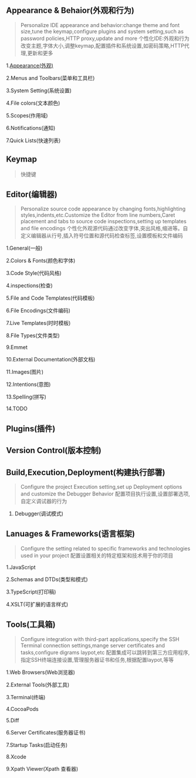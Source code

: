 ## Appearance & Behaior(外观和行为)
>Personalize IDE appearance and behavior:change theme and font size,tune the keymap,configure plugins and system setting,such as password policies,HTTP proxy,update and more
个性化IDE:外观和行为改变主题,字体大小,调整keymap,配置插件和系统设置,如密码策略,HTTP代理,更新和更多

1.[Appearance(外观)](./Appearance&Behavior/Appearance.md)

2.Menus and Toolbars(菜单和工具栏)

3.System Setting(系统设置)

4.File colors(文本颜色)

5.Scopes(作用域)

6.Notifications(通知)

7.Quick Lists(快速列表)


## Keymap
> 快捷键

## Editor(编辑器)
>Personalize source code appearance by changing fonts,highlighting styles,indents,etc.Customize the Editor from line numbers,Caret placement and tabs to source code inspections,setting up templates and file encodings
个性化外观源代码通过改变字体,突出风格,缩进等。自定义编辑器从行号,插入符号位置和源代码检查标签,设置模板和文件编码

1.General(一般)

2.Colors & Fonts(颜色和字体)

3.Code Style(代码风格)

4.inspections(检查)

5.File and Code Templates(代码模板)

6.File Encodings(文件编码)

7.Live Templates(时时模板)

8.File Types(文件类型)

9.Emmet

10.External Documentation(外部文档)

11.Images(图片)

12.Intentions(意图)

13.Spelling(拼写)

14.TODO

## Plugins(插件)

## Version Control(版本控制)

## Build,Execution,Deployment(构建执行部署)
>Configure the project Execution setting,set up Deployment options and customize the Debugger Behavior
配置项目执行设置,设置部署选项,自定义调试器的行为

1. Debugger(调试模式)

## Lanuages & Frameworks(语言框架)
> Configure the setting related to specific frameworks and technologies used in your project
配置设置相关的特定框架和技术用于你的项目

1.JavaScript

2.Schemas and DTDs(类型和模式)

3.TypeScript(打印稿)

4.XSLT(可扩展的语言样式)


## Tools(工具箱)
>Configure integration with third-part applications,specify the SSH Terminal connection settings,mange server certificates and tasks,configure digrams laypot,etc
配置集成可以跳转到第三方应用程序,指定SSH终端连接设置,管理服务器证书和任务,根据配置laypot,等等

1.Web Browsers(Web浏览器)

2.External Tools(外部工具)

3.Terminal(终端)

4.CocoaPods

5.Diff

6.Server Certificates(服务器证书)

7.Startup Tasks(启动任务)

8.Xcode

9.Xpath Viewer(Xpath 查看器)

